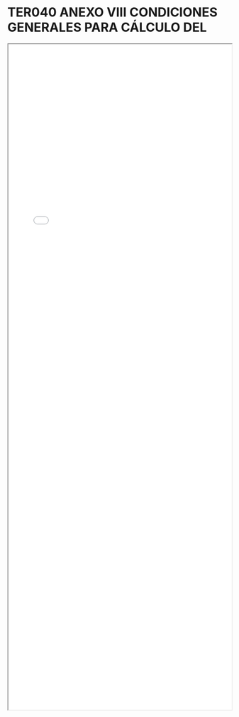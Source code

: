 
# TER040 ANEXO VIII CONDICIONES GENERALES PARA CÁLCULO DEL

<iframe src="../TER040 ANEXO VIII CONDICIONES GENERALES PARA CÁLCULO DEL.pdf" width="100%" height="1500px"></iframe>

